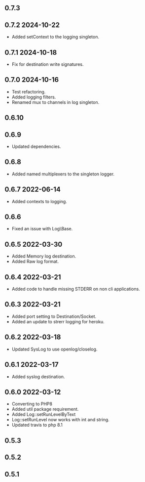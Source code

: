 ## 0.7.3

## 0.7.2 2024-10-22
* Added setContext to the logging singleton.

## 0.7.1 2024-10-18
* Fix for destination write signatures.

## 0.7.0 2024-10-16
* Test refactoring.
* Added logging filters.
* Renamed mux to channels in log singleton.

## 0.6.10

## 0.6.9
* Updated dependencies.

## 0.6.8
* Added named multiplexers to the singleton logger.

## 0.6.7 2022-06-14
* Added contexts to logging.

## 0.6.6
* Fixed an issue with Log\Base.

## 0.6.5 2022-03-30
* Added Memory log destination.
* Added Raw log format.

## 0.6.4 2022-03-21
* Added code to handle missing STDERR on non cli applications.

## 0.6.3 2022-03-21
* Added port setting to Destination/Socket.
* Added an update to strerr logging for heroku.

## 0.6.2 2022-03-18
* Updated SysLog to use openlog/closelog.

## 0.6.1 2022-03-17

* Added syslog destination.

## 0.6.0 2022-03-12

* Converting to PHP8
* Added util package requirement.
* Added Log::setRunLevelByText
* Log::setRunLevel now works with int and string.
* Updated travis to php 8.1

## 0.5.3

## 0.5.2

## 0.5.1
